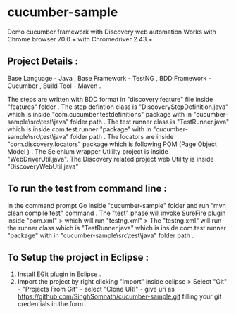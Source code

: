 # cucumber-sample
Demo cucumber framework with Discovery web automation
Works with Chrome browser 70.0.+ with Chromedriver 2.43.+

Project Details :
------------------
Base Language - Java ,
Base Framework - TestNG ,
BDD Framework - Cucumber ,
Build Tool - Maven .

The steps are written with BDD format in "discovery.feature" file inside "features" folder .
The step defintion class is "DiscoveryStepDefinition.java" which is inside "com.cucumber.testdefinitions" package with in "cucumber-sample\src\test\java" folder path  .
The test runner class is "TestRunner.java" which is inside com.test.runner "package" with in "cucumber-sample\src\test\java" folder path .
The locators are inside "com.discovery.locators" package which is following POM (Page Object Model ) .
The Selenium wrapper Utililty project is inside "WebDriverUtil.java".
The Discovery related project web Utility is inside "DiscoveryWebUtil.java"


To run the test from command line :
------------------------------------
In the command prompt 
Go inside "cucumber-sample" folder and run "mvn clean compile test" command .
The "test" phase will invoke SureFire plugin inside "pom.xml" > which will run "testng.xml" > The "testng.xml" will run the runner class which is "TestRunner.java" which is inside com.test.runner "package" with in "cucumber-sample\src\test\java" folder path .

To Setup the project in Eclipse :
-----------------------------------
1. Install EGit plugin in Eclipse .
2. Import the project by right clicking "import" inside eclipse > Select "Git" - "Projects From Git" - select "Clone URI" -  give uri as https://github.com/SinghSomnath/cucumber-sample.git filling your git credentials in the form . 
